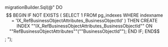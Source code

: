 migrationBuilder.Sql(@"
    DO $$
    BEGIN
        IF NOT EXISTS (
            SELECT 1
            FROM pg_indexes
            WHERE indexname = 'IX_RefBusinessObjectAttributes_BusinessObjectId'
        ) THEN
            CREATE INDEX ""IX_RefBusinessObjectAttributes_BusinessObjectId""
            ON ""RefBusinessObjectAttributes""(""BusinessObjectId"");
        END IF;
    END$$;
");

